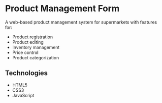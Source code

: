 # Product Management Form

A web-based product management system for supermarkets with features for:
- Product registration
- Product editing
- Inventory management
- Price control
- Product categorization

## Technologies
- HTML5
- CSS3
- JavaScript